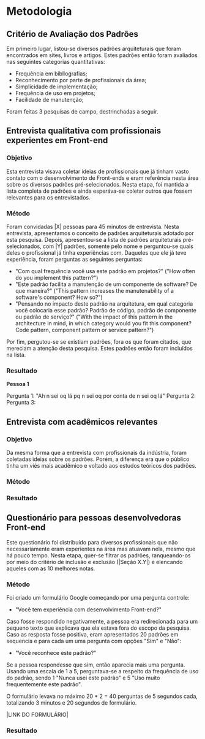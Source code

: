 # Metodologia

## Critério de Avaliação dos Padrões

Em primeiro lugar, listou-se diversos padrões arquiteturais que foram encontrados em sites, livros e artigos. Estes padrões então foram avaliados nas seguintes categorias quantitativas:

- Frequência em bibliografias;
- Reconhecimento por parte de profissionais da área;
- Simplicidade de implementação;
- Frequência de uso em projetos;
- Facilidade de manutenção;

Foram feitas 3 pesquisas de campo, destrinchadas a seguir.

## Entrevista qualitativa com profissionais experientes em Front-end

### Objetivo

Esta entrevista visava coletar ideias de profissionais que já tinham vasto contato com o desenvolvimento de Front-ends e eram referência nesta área sobre os diversos padrões pré-selecionados. Nesta etapa, foi mantida a lista completa de padrões e ainda esperáva-se coletar outros que fossem relevantes para os entrevistados.

### Método

Foram convidadas |X| pessoas para 45 minutos de entrevista. Nesta entrevista, apresentamos o conceito de padrões arquiteturais adotado por esta pesquisa. Depois, apresentou-se a lista de padrões arquiteturais pré-selecionados, com |Y| padrões, somente pelo nome e perguntou-se quais deles o profissional já tinha experiências com. Daqueles que ele já teve experiência, foram perguntas as seguintes perguntas:

- "Com qual frequência você usa este padrão em projetos?" ("How often do you implement this pattern?")
- "Este padrão facilita a manutenção de um componente de software? De que maneira?" ("This pattern increases the manutenability of a software's component? How so?")
- "Pensando no impacto deste padrão na arquitetura, em qual categoria você colocaria esse padrão? Padrão de código, padrão de componente ou padrão de serviço?" ("With the impact of this pattern in the architecture in mind, in which category would you fit this component? Code pattern, component pattern or service pattern?")

Por fim, pergutou-se se existiam padrões, fora os que foram citados, que mereciam a atenção desta pesquisa. Estes padrões então foram incluídos na lista.

### Resultado

**Pessoa 1**

Pergunta 1: "Ah n sei oq lá pq n sei oq por conta de n sei oq lá"
Pergunta 2:
Pergunta 3:

## Entrevista com acadêmicos relevantes

### Objetivo

Da mesma forma que a entrevista com profissionais da indústria, foram coletadas ideias sobre os padrões. Porém, a diferença era que o público tinha um viés mais acadêmico e voltado aos estudos teóricos dos padrões.

### Método

### Resultado

## Questionário para pessoas desenvolvedoras Front-end

Este questionário foi distribuído para diversos profissionais que não necessariamente eram experientes na área mas atuavam nela, mesmo que há pouco tempo. Nesta etapa, quer-se filtrar os padrões, ranqueando-os por meio do critério de inclusão e exclusão (|Seção X.Y|) e elencando aqueles com as 10 melhores notas.

### Método

Foi criado um formulário Google começando por uma pergunta controle:

- "Você tem experiência com desenvolvimento Front-end?"

Caso fosse respondido negativamente, a pessoa era redirecionada para um pequeno texto que explicava que ela estava fora do escopo da pesquisa. Caso as resposta fosse positiva, eram apresentados 20 padrões em sequencia e para cada um uma pergunta com opções "Sim" e "Não":

- "Você reconhece este padrão?"

Se a pessoa respondesse que sim, então aparecia mais uma pergunta. Usando uma escala de 1 a 5, perguntava-se a respeito da frequência de uso do padrão, sendo 1 "Nunca usei este padrão" e 5 "Uso muito frequentemente este padrão".

O formulário levava no máximo 20 \* 2 = 40 perguntas de 5 segundos cada, totalizando 3 minutos e 20 segundos de formulário.

|LINK DO FORMULÁRIO|

### Resultado
